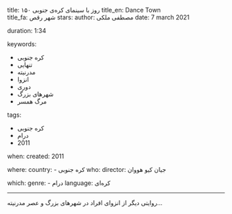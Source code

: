 
title: ۱۵۰ روز با سینمای کره‌ی جنوبی 
title_en: Dance Town  
title_fa: شهر رقص 
stars: 
author: مصطفی ملکی
date: 7 march 2021

duration: 1:34

keywords:
  - کره جنوبی
  - تنهایی
  - مدرنیته
  - انزوا
  - دوری
  - شهرهای بزرگ
  - مرگ همسر
  
tags:
  - کره جنوبی
  - درام
  - 2011

when:
  created: 2011 

where:
  country: 
    - کره جنوبی 
who:
  director: جیان کیو هووان

which:
  genre:
    - درام
  language: کره‌ای

---

روایتی دیگر از انزوای افراد در شهرهای بزرگ و عصر مدرنیته...
